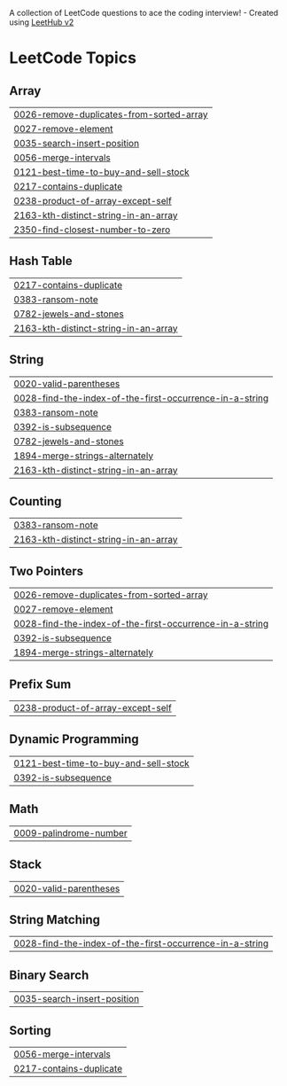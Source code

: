 A collection of LeetCode questions to ace the coding interview! - Created using [LeetHub v2](https://github.com/arunbhardwaj/LeetHub-2.0)
<!---LeetCode Topics Start-->
# LeetCode Topics
## Array
|  |
| ------- |
| [0026-remove-duplicates-from-sorted-array](https://github.com/VapsTech/LeetCode/tree/master/0026-remove-duplicates-from-sorted-array) |
| [0027-remove-element](https://github.com/VapsTech/LeetCode/tree/master/0027-remove-element) |
| [0035-search-insert-position](https://github.com/VapsTech/LeetCode/tree/master/0035-search-insert-position) |
| [0056-merge-intervals](https://github.com/VapsTech/LeetCode/tree/master/0056-merge-intervals) |
| [0121-best-time-to-buy-and-sell-stock](https://github.com/VapsTech/LeetCode/tree/master/0121-best-time-to-buy-and-sell-stock) |
| [0217-contains-duplicate](https://github.com/VapsTech/LeetCode/tree/master/0217-contains-duplicate) |
| [0238-product-of-array-except-self](https://github.com/VapsTech/LeetCode/tree/master/0238-product-of-array-except-self) |
| [2163-kth-distinct-string-in-an-array](https://github.com/VapsTech/LeetCode/tree/master/2163-kth-distinct-string-in-an-array) |
| [2350-find-closest-number-to-zero](https://github.com/VapsTech/LeetCode/tree/master/2350-find-closest-number-to-zero) |
## Hash Table
|  |
| ------- |
| [0217-contains-duplicate](https://github.com/VapsTech/LeetCode/tree/master/0217-contains-duplicate) |
| [0383-ransom-note](https://github.com/VapsTech/LeetCode/tree/master/0383-ransom-note) |
| [0782-jewels-and-stones](https://github.com/VapsTech/LeetCode/tree/master/0782-jewels-and-stones) |
| [2163-kth-distinct-string-in-an-array](https://github.com/VapsTech/LeetCode/tree/master/2163-kth-distinct-string-in-an-array) |
## String
|  |
| ------- |
| [0020-valid-parentheses](https://github.com/VapsTech/LeetCode/tree/master/0020-valid-parentheses) |
| [0028-find-the-index-of-the-first-occurrence-in-a-string](https://github.com/VapsTech/LeetCode/tree/master/0028-find-the-index-of-the-first-occurrence-in-a-string) |
| [0383-ransom-note](https://github.com/VapsTech/LeetCode/tree/master/0383-ransom-note) |
| [0392-is-subsequence](https://github.com/VapsTech/LeetCode/tree/master/0392-is-subsequence) |
| [0782-jewels-and-stones](https://github.com/VapsTech/LeetCode/tree/master/0782-jewels-and-stones) |
| [1894-merge-strings-alternately](https://github.com/VapsTech/LeetCode/tree/master/1894-merge-strings-alternately) |
| [2163-kth-distinct-string-in-an-array](https://github.com/VapsTech/LeetCode/tree/master/2163-kth-distinct-string-in-an-array) |
## Counting
|  |
| ------- |
| [0383-ransom-note](https://github.com/VapsTech/LeetCode/tree/master/0383-ransom-note) |
| [2163-kth-distinct-string-in-an-array](https://github.com/VapsTech/LeetCode/tree/master/2163-kth-distinct-string-in-an-array) |
## Two Pointers
|  |
| ------- |
| [0026-remove-duplicates-from-sorted-array](https://github.com/VapsTech/LeetCode/tree/master/0026-remove-duplicates-from-sorted-array) |
| [0027-remove-element](https://github.com/VapsTech/LeetCode/tree/master/0027-remove-element) |
| [0028-find-the-index-of-the-first-occurrence-in-a-string](https://github.com/VapsTech/LeetCode/tree/master/0028-find-the-index-of-the-first-occurrence-in-a-string) |
| [0392-is-subsequence](https://github.com/VapsTech/LeetCode/tree/master/0392-is-subsequence) |
| [1894-merge-strings-alternately](https://github.com/VapsTech/LeetCode/tree/master/1894-merge-strings-alternately) |
## Prefix Sum
|  |
| ------- |
| [0238-product-of-array-except-self](https://github.com/VapsTech/LeetCode/tree/master/0238-product-of-array-except-self) |
## Dynamic Programming
|  |
| ------- |
| [0121-best-time-to-buy-and-sell-stock](https://github.com/VapsTech/LeetCode/tree/master/0121-best-time-to-buy-and-sell-stock) |
| [0392-is-subsequence](https://github.com/VapsTech/LeetCode/tree/master/0392-is-subsequence) |
## Math
|  |
| ------- |
| [0009-palindrome-number](https://github.com/VapsTech/LeetCode/tree/master/0009-palindrome-number) |
## Stack
|  |
| ------- |
| [0020-valid-parentheses](https://github.com/VapsTech/LeetCode/tree/master/0020-valid-parentheses) |
## String Matching
|  |
| ------- |
| [0028-find-the-index-of-the-first-occurrence-in-a-string](https://github.com/VapsTech/LeetCode/tree/master/0028-find-the-index-of-the-first-occurrence-in-a-string) |
## Binary Search
|  |
| ------- |
| [0035-search-insert-position](https://github.com/VapsTech/LeetCode/tree/master/0035-search-insert-position) |
## Sorting
|  |
| ------- |
| [0056-merge-intervals](https://github.com/VapsTech/LeetCode/tree/master/0056-merge-intervals) |
| [0217-contains-duplicate](https://github.com/VapsTech/LeetCode/tree/master/0217-contains-duplicate) |
<!---LeetCode Topics End-->